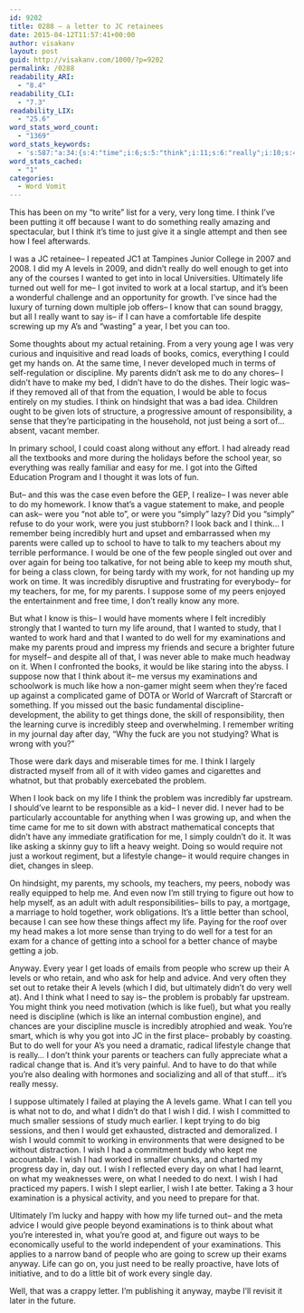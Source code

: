 ```yaml
---
id: 9202
title: 0288 – a letter to JC retainees
date: 2015-04-12T11:57:41+00:00
author: visakanv
layout: post
guid: http://visakanv.com/1000/?p=9202
permalink: /0288
readability_ARI:
  - "8.4"
readability_CLI:
  - "7.3"
readability_LIX:
  - "25.6"
word_stats_word_count:
  - "1369"
word_stats_keywords:
  - 's:587:"a:34:{s:4:"time";i:6;s:5:"think";i:11;s:6:"really";i:10;s:4:"just";i:5;s:6:"levels";i:4;s:4:"well";i:7;s:6:"wanted";i:5;s:10:"ultimately";i:4;s:4:"life";i:7;s:4:"work";i:7;s:4:"know";i:4;s:4:"year";i:3;s:10:"discipline";i:4;s:7:"parents";i:6;s:4:"make";i:4;s:4:"able";i:5;s:4:"lots";i:3;s:6:"school";i:5;s:6:"people";i:5;s:6:"simply";i:3;s:10:"incredibly";i:6;s:8:"teachers";i:4;s:7:"suppose";i:3;s:12:"examinations";i:4;s:4:"like";i:5;s:8:"probably";i:3;s:7:"problem";i:3;s:6:"change";i:3;s:4:"help";i:3;s:6:"trying";i:3;s:6:"better";i:3;s:6:"anyway";i:3;s:4:"need";i:6;s:4:"wish";i:9;}";'
word_stats_cached:
  - "1"
categories:
  - Word Vomit
---
```

This has been on my &#8220;to write&#8221; list for a very, very long time. I think I&#8217;ve been putting it off because I want to do something really amazing and spectacular, but I think it&#8217;s time to just give it a single attempt and then see how I feel afterwards.

I was a JC retainee– I repeated JC1 at Tampines Junior College in 2007 and 2008. I did my A levels in 2009, and didn&#8217;t really do well enough to get into any of the courses I wanted to get into in local Universities. Ultimately life turned out well for me– I got invited to work at a local startup, and it&#8217;s been a wonderful challenge and an opportunity for growth. I&#8217;ve since had the luxury of turning down multiple job offers– I know that can sound braggy, but all I really want to say is– if I can have a comfortable life despite screwing up my A&#8217;s and &#8220;wasting&#8221; a year, I bet you can too.

Some thoughts about my actual retaining. From a very young age I was very curious and inquisitive and read loads of books, comics, everything I could get my hands on. At the same time, I never developed much in terms of self-regulation or discipline. My parents didn&#8217;t ask me to do any chores– I didn&#8217;t have to make my bed, I didn&#8217;t have to do the dishes. Their logic was– if they removed all of that from the equation, I would be able to focus entirely on my studies. I think on hindsight that was a bad idea. Children ought to be given lots of structure, a progressive amount of responsibility, a sense that they&#8217;re participating in the household, not just being a sort of&#8230; absent, vacant member.

In primary school, I could coast along without any effort. I had already read all the textbooks and more during the holidays before the school year, so everything was really familiar and easy for me. I got into the Gifted Education Program and I thought it was lots of fun.

But– and this was the case even before the GEP, I realize– I was never able to do my homework. I know that&#8217;s a vague statement to make, and people can ask– were you &#8220;not able to&#8221;, or were you &#8220;simply&#8221; lazy? Did you &#8220;simply&#8221; refuse to do your work, were you just stubborn? I look back and I think&#8230; I remember being incredibly hurt and upset and embarrassed when my parents were called up to school to have to talk to my teachers about my terrible performance. I would be one of the few people singled out over and over again for being too talkative, for not being able to keep my mouth shut, for being a class clown, for being tardy with my work, for not handing up my work on time. It was incredibly disruptive and frustrating for everybody– for my teachers, for me, for my parents. I suppose some of my peers enjoyed the entertainment and free time, I don&#8217;t really know any more.

But what I know is this– I would have moments where I felt incredibly strongly that I wanted to turn my life around, that I wanted to study, that I wanted to work hard and that I wanted to do well for my examinations and make my parents proud and impress my friends and secure a brighter future for myself– and despite all of that, I was never able to make much headway on it. When I confronted the books, it would be like staring into the abyss. I suppose now that I think about it– me versus my examinations and schoolwork is much like how a non-gamer might seem when they&#8217;re faced up against a complicated game of DOTA or World of Warcraft of Starcraft or something. If you missed out the basic fundamental discipline-development, the ability to get things done, the skill of responsibility, then the learning curve is incredibly steep and overwhelming. I remember writing in my journal day after day, &#8220;Why the fuck are you not studying? What is wrong with you?&#8221;

Those were dark days and miserable times for me. I think I largely distracted myself from all of it with video games and cigarettes and whatnot, but that probably exercebated the problem.

When I look back on my life I think the problem was incredibly far upstream. I should&#8217;ve learnt to be responsible as a kid– I never did. I never had to be particularly accountable for anything when I was growing up, and when the time came for me to sit down with abstract mathematical concepts that didn&#8217;t have any immediate gratification for me, I simply couldn&#8217;t do it. It was like asking a skinny guy to lift a heavy weight. Doing so would require not just a workout regiment, but a lifestyle change– it would require changes in diet, changes in sleep.

On hindsight, my parents, my schools, my teachers, my peers, nobody was really equipped to help me. And even now I&#8217;m still trying to figure out how to help myself, as an adult with adult responsibilities– bills to pay, a mortgage, a marriage to hold together, work obligations. It&#8217;s a little better than school, because I can see how these things affect my life. Paying for the roof over my head makes a lot more sense than trying to do well for a test for an exam for a chance of getting into a school for a better chance of maybe getting a job.

Anyway. Every year I get loads of emails from people who screw up their A levels or who retain, and who ask for help and advice. And very often they set out to retake their A levels (which I did, but ultimately didn&#8217;t do very well at). And I think what I need to say is– the problem is probably far upstream. You might think you need motivation (which is like fuel), but what you really need is discipline (which is like an internal combustion engine), and chances are your discipline muscle is incredibly atrophied and weak. You&#8217;re smart, which is why you got into JC in the first place– probably by coasting. But to do well for your A&#8217;s you need a dramatic, radical lifestyle change that is really&#8230; I don&#8217;t think your parents or teachers can fully appreciate what a radical change that is. And it&#8217;s very painful. And to have to do that while you&#8217;re also dealing with hormones and socializing and all of that stuff&#8230; it&#8217;s really messy.

I suppose ultimately I failed at playing the A levels game. What I can tell you is what not to do, and what I didn&#8217;t do that I wish I did. I wish I committed to much smaller sessions of study much earlier. I kept trying to do big sessions, and then I would get exhausted, distracted and demoralized. I wish I would commit to working in environments that were designed to be without distraction. I wish I had a commitment buddy who kept me accountable. I wish I had worked in smaller chunks, and charted my progress day in, day out. I wish I reflected every day on what I had learnt, on what my weaknesses were, on what I needed to do next. I wish I had practiced my papers. I wish I slept earlier, I wish I ate better. Taking a 3 hour examination is a physical activity, and you need to prepare for that.

Ultimately I&#8217;m lucky and happy with how my life turned out– and the meta advice I would give people beyond examinations is to think about what you&#8217;re interested in, what you&#8217;re good at, and figure out ways to be economically useful to the world independent of your examinations. This applies to a narrow band of people who are going to screw up their exams anyway. Life can go on, you just need to be really proactive, have lots of initiative, and to do a little bit of work every single day.

Well, that was a crappy letter. I&#8217;m publishing it anyway, maybe I&#8217;ll revisit it later in the future.